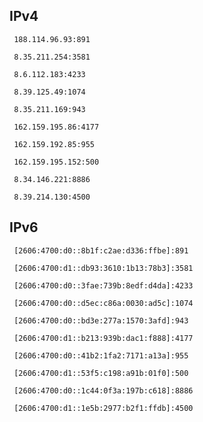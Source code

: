 ## IPv4
```
 188.114.96.93:891
```
```
 8.35.211.254:3581
```
```
 8.6.112.183:4233
```
```
 8.39.125.49:1074
```
```
 8.35.211.169:943
```
```
 162.159.195.86:4177
```
```
 162.159.192.85:955
```
```
 162.159.195.152:500
```
```
 8.34.146.221:8886
```
```
 8.39.214.130:4500
```

## IPv6
```
 [2606:4700:d0::8b1f:c2ae:d336:ffbe]:891
```
```
 [2606:4700:d1::db93:3610:1b13:78b3]:3581
```
```
 [2606:4700:d0::3fae:739b:8edf:d4da]:4233
```
```
 [2606:4700:d0::d5ec:c86a:0030:ad5c]:1074
```
```
 [2606:4700:d0::bd3e:277a:1570:3afd]:943
```
```
 [2606:4700:d1::b213:939b:dac1:f888]:4177
```
```
 [2606:4700:d0::41b2:1fa2:7171:a13a]:955
```
```
 [2606:4700:d1::53f5:c198:a91b:01f0]:500
```
```
 [2606:4700:d0::1c44:0f3a:197b:c618]:8886
```
```
 [2606:4700:d1::1e5b:2977:b2f1:ffdb]:4500
```
